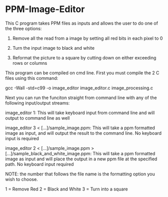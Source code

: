 # PPM-Image-Editor
This C program takes PPM files as inputs and allows the user to do one of the three options:

1. Remove all the read from a image by setting all red bits in each pixel to 0

2. Turn the input image to black and white

3. Reformat the picture to a square by cutting down on either exceeding rows or columns

This program can be compiled on cmd line. First you must compile the 2 C files using this command:
  
gcc -Wall -std=c99 -o image_editor image_editor.c image_processing.c

Next you can run the funciton straight from command line with any of the following input/output streams:

image_editor 1:
This will take keyboard input from command line and will output to command line as well
  
image_editor 3 < [...]/sample_image.ppm:
This will take a ppm formatted image as input, and will output the result to the command line. No keyboard input is required
    
image_editor 2 < [...]/sample_image.ppm > [...]/sample_black_and_white_image.ppm:
This will take a ppm formatted image as input and will place the output in a new ppm file at the specified path. No keyboard input         required

NOTE: the number that follows the file name is the formatting option you wish to choose.

1 = Remove Red
2 = Black and White
3 = Turn into a square
